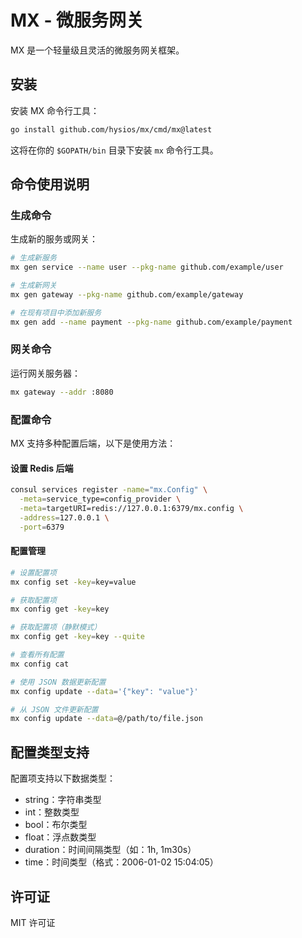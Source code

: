 # MX - 微服务网关

MX 是一个轻量级且灵活的微服务网关框架。

## 安装

安装 MX 命令行工具：

```bash
go install github.com/hysios/mx/cmd/mx@latest
```

这将在你的 `$GOPATH/bin` 目录下安装 `mx` 命令行工具。

## 命令使用说明

### 生成命令

生成新的服务或网关：

```bash
# 生成新服务
mx gen service --name user --pkg-name github.com/example/user

# 生成新网关
mx gen gateway --pkg-name github.com/example/gateway

# 在现有项目中添加新服务
mx gen add --name payment --pkg-name github.com/example/payment
```

### 网关命令

运行网关服务器：

```bash
mx gateway --addr :8080
```

### 配置命令

MX 支持多种配置后端，以下是使用方法：

#### 设置 Redis 后端

```bash
consul services register -name="mx.Config" \
  -meta=service_type=config_provider \
  -meta=targetURI=redis://127.0.0.1:6379/mx.config \
  -address=127.0.0.1 \
  -port=6379
```

#### 配置管理

```bash
# 设置配置项
mx config set -key=key=value

# 获取配置项
mx config get -key=key

# 获取配置项（静默模式）
mx config get -key=key --quite

# 查看所有配置
mx config cat

# 使用 JSON 数据更新配置
mx config update --data='{"key": "value"}'

# 从 JSON 文件更新配置
mx config update --data=@/path/to/file.json
```

## 配置类型支持

配置项支持以下数据类型：

- string：字符串类型
- int：整数类型
- bool：布尔类型
- float：浮点数类型
- duration：时间间隔类型（如：1h, 1m30s）
- time：时间类型（格式：2006-01-02 15:04:05）

## 许可证

MIT 许可证 